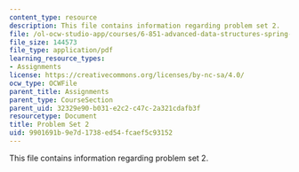 ```yaml
---
content_type: resource
description: This file contains information regarding problem set 2.
file: /ol-ocw-studio-app/courses/6-851-advanced-data-structures-spring-2012/9901691b9e7d1738ed54fcaef5c93152_MIT6_851S12_ps2.pdf
file_size: 144573
file_type: application/pdf
learning_resource_types:
- Assignments
license: https://creativecommons.org/licenses/by-nc-sa/4.0/
ocw_type: OCWFile
parent_title: Assignments
parent_type: CourseSection
parent_uid: 32329e90-b031-e2c2-c47c-2a321cdafb3f
resourcetype: Document
title: Problem Set 2
uid: 9901691b-9e7d-1738-ed54-fcaef5c93152
---
```

This file contains information regarding problem set 2.